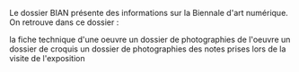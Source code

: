 Le dossier BIAN présente des informations sur la Biennale d'art numérique. On retrouve dans ce dossier :

la fiche technique d'une oeuvre
un dossier de photographies de l'oeuvre
un dossier de croquis
un dossier de photographies des notes prises lors de la visite de l'exposition
